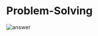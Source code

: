 # Problem-Solving


![answer](https://user-images.githubusercontent.com/33615669/162569184-23d24b3f-286b-4292-9304-8f6ebe8040b9.jpg)
